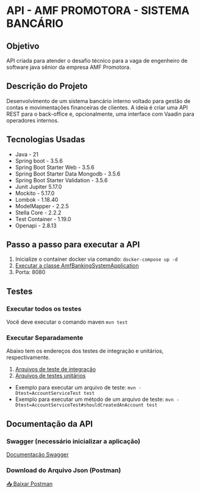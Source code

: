 # API - AMF PROMOTORA - SISTEMA BANCÁRIO 

## Objetivo
API criada para atender o desafio técnico para a vaga de engenheiro de software java sênior da empresa AMF Promotora.

## Descrição do Projeto
Desenvolvimento de um sistema bancário interno voltado para gestão de contas e movimentações financeiras de clientes.
A ideia é criar uma API REST para o back-office e, opcionalmente, uma interface com Vaadin para operadores internos.

## Tecnologias Usadas

<ul>
  <li>Java - 21</li>
  <li>Spring boot - 3.5.6</li>
  <li>Spring Boot Starter Web - 3.5.6</li>
  <li>Spring Boot Starter Data Mongodb - 3.5.6</li>
  <li>Spring Boot Starter Validation - 3.5.6</li>
  <li>Junit Jupiter 5.17.0</li>
  <li>Mockito - 5.17.0</li>  
  <li>Lombok - 1.18.40</li>
  <li>ModelMapper - 2.2.5</li>
  <li>Stella Core - 2.2.2</li>
  <li>Test Container - 1.19.0</li>
  <li>Openapi - 2.8.13</li>  
</ul>

## Passo a passo para executar a API

1. Inicialize o container docker via comando: `docker-compose up -d`  
2. [Executar a classe AmfBankingSystemApplication](src/main/java/com/amf/banking/system/AmfBankingSystemApplication.java)
3. Porta: 8080

## Testes

### Executar todos os testes
Você deve executar o comando maven `mvn test` 

### Executar Separadamente
Abaixo tem os endereços dos testes de integração e unitários, respectivamente. 


1. [Arquivos de teste de integração](src/test/java/com/amf/banking/system/integration)
2. [Arquivos de testes unitários](src/test/java/com/amf/banking/system/service)
   
* Exemplo para executar um arquivo de teste: `mvn -Dtest=AccountServiceTest test`
* Exemplo para executar um método de um arquivo de teste: `mvn -Dtest=AccountServiceTest#shouldCreatedAnAccount test`

## Documentação da API

### Swagger (necessário inicializar a aplicação)

[Documentação Swagger](http://localhost:8080/swagger-ui/index.html)

### Download do Arquivo Json (Postman)

[📥 Baixar Postman](src/main/resources/postman/Amf-banking-system.postman_collection.json)


